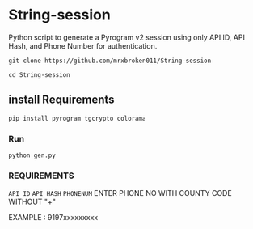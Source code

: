 # String-session
Python script to generate a Pyrogram v2 session using only API ID, API Hash, and Phone Number for authentication. 
```sh:
git clone https://github.com/mrxbroken011/String-session

cd String-session
```
## install Requirements

```sh:
pip install pyrogram tgcrypto colorama
```
### Run
```bash:
python gen.py
```
### REQUIREMENTS
`API_ID` `API_HASH` `PHONENUM`
ENTER PHONE NO WITH COUNTY CODE WITHOUT "+"

EXAMPLE : 9197xxxxxxxxx
